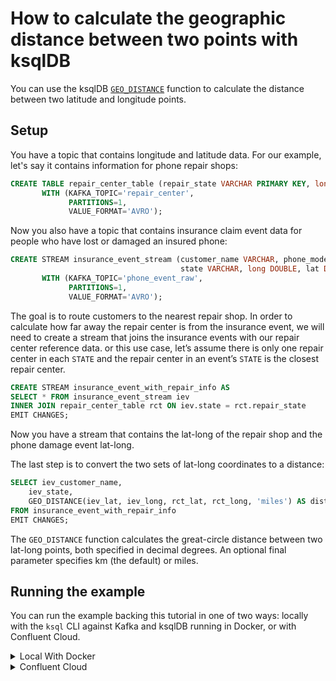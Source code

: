 <!-- title: How to calculate the geographic distance between two points with ksqlDB -->
<!-- description: In this tutorial, learn how to calculate the geographic distance between two points with ksqlDB, with step-by-step instructions and supporting code. -->

# How to calculate the geographic distance between two points with ksqlDB

You can use the ksqlDB [`GEO_DISTANCE`](https://docs.ksqldb.io/en/latest/developer-guide/ksqldb-reference/scalar-functions/#GEO_DISTANCE) function to calculate the distance between two latitude and longitude points.

## Setup

You have a topic that contains longitude and latitude data.  For our example, let's say it contains information for phone repair shops:

```sql
CREATE TABLE repair_center_table (repair_state VARCHAR PRIMARY KEY, long DOUBLE, lat DOUBLE)
       WITH (KAFKA_TOPIC='repair_center',
             PARTITIONS=1,
             VALUE_FORMAT='AVRO');
```

Now you also have a topic that contains insurance claim event data for people who have lost or damaged an insured phone:

```sql
CREATE STREAM insurance_event_stream (customer_name VARCHAR, phone_model VARCHAR, event VARCHAR,
                                      state VARCHAR, long DOUBLE, lat DOUBLE)
       WITH (KAFKA_TOPIC='phone_event_raw',
             PARTITIONS=1,
             VALUE_FORMAT='AVRO');
```

The goal is to route customers to the nearest repair shop.
In order to calculate how far away the repair center is from the insurance event, we will need to create a stream that joins the insurance events with our repair center reference data. or this use case, let’s assume there is only one repair center in each `STATE` and the repair center in an event’s `STATE` is the closest repair center.
 
```sql
CREATE STREAM insurance_event_with_repair_info AS
SELECT * FROM insurance_event_stream iev
INNER JOIN repair_center_table rct ON iev.state = rct.repair_state
EMIT CHANGES;
```

Now you have a stream that contains the lat-long of the repair shop and the phone damage event lat-long. 

The last step is to convert the two sets of lat-long coordinates to a distance:

```sql
SELECT iev_customer_name,
    iev_state,
    GEO_DISTANCE(iev_lat, iev_long, rct_lat, rct_long, 'miles') AS dist_to_repairer_km
FROM insurance_event_with_repair_info
EMIT CHANGES;
```

The `GEO_DISTANCE` function calculates the great-circle distance between two lat-long points, both specified in decimal degrees. An optional final parameter specifies km (the default) or miles.

## Running the example

You can run the example backing this tutorial in one of two ways: locally with the `ksql` CLI against Kafka and ksqlDB running in Docker, or with Confluent Cloud.

<details>
  <summary>Local With Docker</summary>

  ### Prerequisites

  * Docker running via [Docker Desktop](https://docs.docker.com/desktop/) or [Docker Engine](https://docs.docker.com/engine/install/)
  * [Docker Compose](https://docs.docker.com/compose/install/). Ensure that the command `docker compose version` succeeds.

  ### Run the commands

  Clone the `confluentinc/tutorials` GitHub repository (if you haven't already) and navigate to the `tutorials` directory:

  ```shell
  git clone git@github.com:confluentinc/tutorials.git
  cd tutorials
  ```

  Start ksqlDB and Kafka:

  ```shell
  docker compose -f ./docker/docker-compose-ksqldb.yml up -d
  ```

  Next, open the ksqlDB CLI:

  ```shell
  docker exec -it ksqldb-cli ksql http://ksqldb-server:8088
  ```

  Run the following SQL statements to create the `repair_center_table` table and `insurance_event_stream` stream backed
  by Kafka running in Docker and populate them with test data.

  ```sql
  CREATE TABLE repair_center_table (repair_state VARCHAR PRIMARY KEY, long DOUBLE, lat DOUBLE)
         WITH (KAFKA_TOPIC='repair_center',
               PARTITIONS=1,
               VALUE_FORMAT='AVRO');
  ```

  ```sql
  INSERT INTO repair_center_table (repair_state, long, lat) VALUES ('NSW', 151.1169, -33.863);
  INSERT INTO repair_center_table (repair_state, long, lat) VALUES ('VIC', 145.1549, -37.9389);
  ```

  ```sql
  CREATE STREAM insurance_event_stream (customer_name VARCHAR, phone_model VARCHAR, event VARCHAR,
                                        state VARCHAR, long DOUBLE, lat DOUBLE)
         WITH (KAFKA_TOPIC='phone_event_raw',
               PARTITIONS=1,
               VALUE_FORMAT='AVRO');
  ```

  ```sql
  INSERT INTO insurance_event_stream (customer_name, phone_model, event, state, long, lat)
      VALUES ('Lindsey', 'iPhone 11 Pro', 'dropped', 'NSW', 151.25664, -33.85995);
  INSERT INTO insurance_event_stream (customer_name, phone_model, event, state, long, lat)
      VALUES ('Debbie', 'Samsung Note 20', 'water', 'NSW', 151.24504, -33.89640);
  ```

  Next, create a stream that joins the insurance events with our repair center reference data. Note that we first tell
  ksqlDB to consume from the beginning of the `insurance_event_stream` stream.
 
  ```sql
  SET 'auto.offset.reset'='earliest';
    
  CREATE STREAM insurance_event_with_repair_info AS
    SELECT * FROM insurance_event_stream iev
    INNER JOIN repair_center_table rct
    ON iev.state = rct.repair_state
    EMIT CHANGES;
  ```

  Finally, convert the two sets of lat-long coordinates to a distance:

  ```sql
  SELECT iev_customer_name,
      iev_state,
      GEO_DISTANCE(iev_lat, iev_long, rct_lat, rct_long, 'miles') AS dist_to_repairer_km
  FROM insurance_event_with_repair_info
  EMIT CHANGES;
  ```

  The query output should look like this:

  ```plaintext
  +-----------------------------+-----------------------------+-----------------------------+
  |IEV_CUSTOMER_NAME            |IEV_STATE                    |DIST_TO_REPAIRER_KM          |
  +-----------------------------+-----------------------------+-----------------------------+
  |Lindsey                      |NSW                          |8.020734621148486            |
  |Debbie                       |NSW                          |7.704588172240076            |
  Query Completed
  ```

  When you are finished, exit the ksqlDB CLI by entering `CTRL-D` and clean up the containers used for this tutorial by running:

  ```shell
  docker compose -f ./docker/docker-compose-ksqldb.yml down
  ```

</details>

<details>
  <summary>Confluent Cloud</summary>

  ### Prerequisites

  * A [Confluent Cloud](https://confluent.cloud/signup) account
  * The [Confluent CLI](https://docs.confluent.io/confluent-cli/current/install.html) installed on your machine

  ### Create Confluent Cloud resources

  Login to your Confluent Cloud account:

  ```shell
  confluent login --prompt --save
  ```

  Install a CLI plugin that will streamline the creation of resources in Confluent Cloud:

  ```shell
  confluent plugin install confluent-cloud_kickstart
  ```

  Run the following command to create a Confluent Cloud environment and Kafka cluster. This will create 
  resources in AWS region `us-west-2` by default, but you may override these choices by passing the `--cloud` argument with
  a value of `aws`, `gcp`, or `azure`, and the `--region` argument that is one of the cloud provider's supported regions,
  which you can list by running `confluent kafka region list --cloud <CLOUD PROVIDER>`
  
  ```shell
  confluent cloud-kickstart --name ksqldb-tutorial \
    --environment-name ksqldb-tutorial \
    --output-format stdout
  ```

  Now, create a ksqlDB cluster by first getting your user ID of the form `u-123456` when you run this command:

  ```shell
  confluent iam user list
  ```

  And then create a ksqlDB cluster called `ksqldb-tutorial` with access linked to your user account:

  ```shell
  confluent ksql cluster create ksqldb-tutorial \
    --credential-identity <USER ID>
  ```

  ### Run the commands

  Login to the [Confluent Cloud Console](https://confluent.cloud/). Select `Environments` in the lefthand navigation,
  and then click the `ksqldb-tutorial` environment tile. Click the `ksqldb-tutorial` Kafka cluster tile, and then
  select `ksqlDB` in the lefthand navigation.

  The cluster may take a few minutes to be provisioned. Once its status is `Up`, click the cluster name and scroll down to the editor.

  In the query properties section at the bottom, change the value for `auto.offset.reset` to `Earliest` so that ksqlDB 
  will consume from the beginning of the streams we create.

  Enter the following statements in the editor and click `Run query`. This creates the `repair_center_table` table and
  `insurance_event_stream` stream and populates them with test data.

  ```sql
  CREATE TABLE repair_center_table (repair_state VARCHAR PRIMARY KEY, long DOUBLE, lat DOUBLE)
         WITH (KAFKA_TOPIC='repair_center',
               PARTITIONS=1,
               VALUE_FORMAT='AVRO');

  INSERT INTO repair_center_table (repair_state, long, lat) VALUES ('NSW', 151.1169, -33.863);
  INSERT INTO repair_center_table (repair_state, long, lat) VALUES ('VIC', 145.1549, -37.9389);

  CREATE STREAM insurance_event_stream (customer_name VARCHAR, phone_model VARCHAR, event VARCHAR,
                                        state VARCHAR, long DOUBLE, lat DOUBLE)
         WITH (KAFKA_TOPIC='phone_event_raw',
               PARTITIONS=1,
               VALUE_FORMAT='AVRO');

  INSERT INTO insurance_event_stream (customer_name, phone_model, event, state, long, lat)
      VALUES ('Lindsey', 'iPhone 11 Pro', 'dropped', 'NSW', 151.25664, -33.85995);
  INSERT INTO insurance_event_stream (customer_name, phone_model, event, state, long, lat)
      VALUES ('Debbie', 'Samsung Note 20', 'water', 'NSW', 151.24504, -33.89640);
  ```

  Next, create a stream that joins the insurance events with our repair center reference data. Paste in the following
  query and click `Run query`.
 
  ```sql
  CREATE STREAM insurance_event_with_repair_info AS
    SELECT * FROM insurance_event_stream iev
    INNER JOIN repair_center_table rct
    ON iev.state = rct.repair_state
    EMIT CHANGES;
  ```

  Finally, convert the two sets of lat-long coordinates to a distance:

  ```sql
  SELECT iev_customer_name,
      iev_state,
      GEO_DISTANCE(iev_lat, iev_long, rct_lat, rct_long, 'miles') AS dist_to_repairer_km
  FROM insurance_event_with_repair_info
  EMIT CHANGES;
  ```

  The query output should look like this:

  ```plaintext
  +-----------------------------+-----------------------------+-----------------------------+
  |IEV_CUSTOMER_NAME            |IEV_STATE                    |DIST_TO_REPAIRER_KM          |
  +-----------------------------+-----------------------------+-----------------------------+
  |Lindsey                      |NSW                          |8.020734621148486            |
  |Debbie                       |NSW                          |7.704588172240076            |
  +-----------------------------+-----------------------------+-----------------------------+
  ```

  ### Clean up

  When you are finished, delete the `ksqldb-tutorial` environment by first getting the environment ID of the form 
  `env-123456` corresponding to it:

  ```shell
  confluent environment list
  ```

  Delete the environment, including all resources created for this tutorial:

  ```shell
  confluent environment delete <ENVIRONMENT ID>
  ```

</details>
